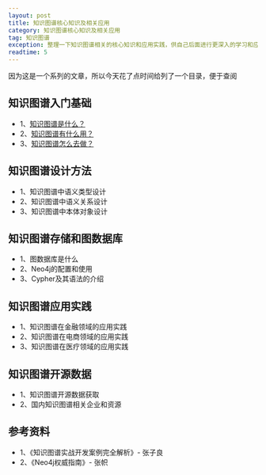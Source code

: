 ```yaml
---
layout: post
title: 知识图谱核心知识及相关应用
category: 知识图谱核心知识及相关应用
tag: 知识图谱
exception: 整理一下知识图谱相关的核心知识和应用实践，供自己后面进行更深入的学习和应用。有兴趣的朋友可以看一下...
readtime: 5
---
```


因为这是一个系列的文章，所以今天花了点时间给列了一个目录，便于查阅

## 知识图谱入门基础
* 1、[知识图谱是什么？](http://www.yzsunlei.com/1.1-[知识图谱]-知识图谱是什么？.html)
* 2、[知识图谱有什么用？](http://www.yzsunlei.com/1.2-[知识图谱]-知识图谱有什么用？.html)
* 3、[知识图谱怎么去做？](http://www.yzsunlei.com/1.3-[知识图谱]-知识图谱怎么去做？.html)

## 知识图谱设计方法
* 1、知识图谱中语义类型设计
* 2、知识图谱中语义关系设计
* 3、知识图谱中本体对象设计

## 知识图谱存储和图数据库
* 1、图数据库是什么
* 2、Neo4j的配置和使用
* 3、Cypher及其语法的介绍

## 知识图谱应用实践
* 1、知识图谱在金融领域的应用实践
* 2、知识图谱在电商领域的应用实践
* 3、知识图谱在医疗领域的应用实践

## 知识图谱开源数据
* 1、知识图谱开源数据获取
* 2、国内知识图谱相关企业和资源

## 参考资料
* 1、《知识图谱实战开发案例完全解析》- 张子良
* 2、《Neo4j权威指南》- 张帜
